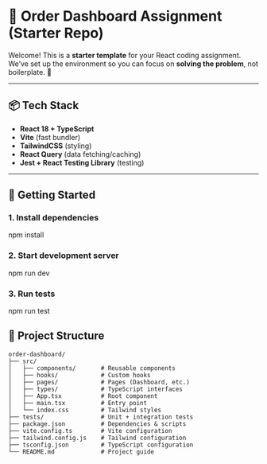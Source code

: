 # 🧪 Order Dashboard Assignment (Starter Repo)

Welcome! This is a **starter template** for your React coding assignment.  
We’ve set up the environment so you can focus on **solving the problem**, not boilerplate. 🚀  

---

## 📦 Tech Stack
- **React 18 + TypeScript**
- **Vite** (fast bundler)
- **TailwindCSS** (styling)
- **React Query** (data fetching/caching)
- **Jest + React Testing Library** (testing)

---

## 🚀 Getting Started

### 1. Install dependencies
npm install

### 2. Start development server
npm run dev

### 3. Run tests
npm run test

## 📂 Project Structure

```plaintext
order-dashboard/
├── src/
│   ├── components/       # Reusable components
│   ├── hooks/            # Custom hooks
│   ├── pages/            # Pages (Dashboard, etc.)
│   ├── types/            # TypeScript interfaces
│   ├── App.tsx           # Root component
│   ├── main.tsx          # Entry point
│   └── index.css         # Tailwind styles
├── tests/                # Unit + integration tests
├── package.json          # Dependencies & scripts
├── vite.config.ts        # Vite configuration
├── tailwind.config.js    # Tailwind configuration
├── tsconfig.json         # TypeScript configuration
└── README.md             # Project guide
